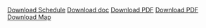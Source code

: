 [Download Schedule](https://github.com/cindycbc/File-Manager-/blob/b83b493127780969c1d8bd1f59ee687fcbb3eb2f/Small%20Group%20Dessert%20%26%20Cleanup%20-%20Spring%202024%20(V2)%20.pdf?raw=true)
[Download doc](https://github.com/cindycbc/File-Manager-/blob/main/Avery5960EasyPeelAddressLabels.doc?raw=true)
[Download PDF](https://github.com/cindycbc/File-Manager-/blob/main/Weekend%20Parking%202016%2002.pdf?raw=true)
[Download PDF](https://github.com/cindycbc/File-Manager-/blob/main/KIDS%20Room%20Construction%20Map%202.pdf?raw=true)
[Download Map](https://raw.githubusercontent.com/cindycbc/File-Manager-/027d9b22b5212e6ba86cd3224003894c16951b61/Fall%20Fest%20Volunteer%20Map.pdf
)
